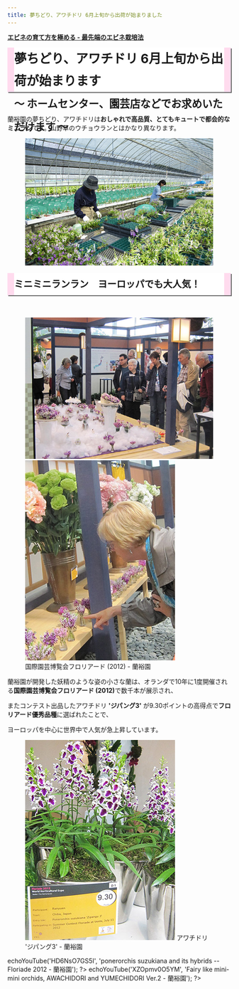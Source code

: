```yaml
---
title: 夢ちどり、アワチドリ 6月上旬から出荷が始まりました
---
```

<style>
h1, h2 {
  background: #fff;
  border-left: solid 15px #ffdbee;
  border-right: solid 15px #ffdbee;
  box-shadow: 2px 2px 0.1px 0.1px #666;
  line-height: 50px;
  margin: 0.5em 0 50px 0;
  height: 100px;
}
h2 { height: 50px; }
</style>

<b>[エビネの育て方を極める - 最先端のエビネ栽培法](growings/calanthe/growings_calanthe_in_the_new_way)</b>

夢ちどり、アワチドリ 6月上旬から出荷が始まります<br /><small>～ ホームセンター、園芸店などでお求めいただけます ～</small>
==
蘭裕園の夢ちどり、アワチドリは<b>おしゃれで高品質、とてもキュートで都会的なミニラン</b>です。山野草のウチョウランとはかなり異なります。
<figure>
  <img src="/assets/images/shipment_chidori_1.jpg" />
</figure>

ミニミニランラン　ヨーロッパでも大人気！
---
<figure>
  <img src="/assets/images/floriade2012_3.jpg" />
  <img src="/assets/images/floriade2012_1.jpg" />
  <figcaption>国際園芸博覧会フロリアード (2012) - 蘭裕園</figcaption>
</figure>

蘭裕園が開発した妖精のような姿の小さな蘭は、オランダで10年に1度開催される<b>国際園芸博覧会フロリアード (2012)</b>で数千本が展示され、

またコンテスト出品したアワチドリ <b>'ジパング3'</b> が9.30ポイントの高得点で<b>フロリアード優秀品種</b>に選ばれたことで、

ヨーロッパを中心に世界中で人気が急上昇しています。

<figure>
  <img src="/assets/images/floriade2012_2.jpg" />
  <figrecaption style="text-align: center;">アワチドリ 'ジパング3' - 蘭裕園</figrecaption>
</figure>

<?php $h->echoYouTube('HD6NsO7GS5I', 'ponerorchis suzukiana and its hybrids -- Floriade 2012  - 蘭裕園'); ?>
<?php $h->echoYouTube('XZOpmv0O5YM', 'Fairy like mini-mini orchids, AWACHIDORI and YUMECHIDORI Ver.2  - 蘭裕園'); ?>
